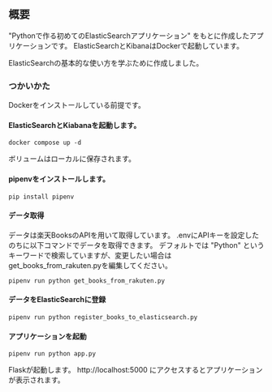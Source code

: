 ## 概要
"Pythonで作る初めてのElasticSearchアプリケーション" をもとに作成したアプリケーションです。
ElasticSearchとKibanaはDockerで起動しています。

ElasticSearchの基本的な使い方を学ぶために作成しました。


### つかいかた

Dockerをインストールしている前提です。
#### ElasticSearchとKiabanaを起動します。
```
docker compose up -d
```
ボリュームはローカルに保存されます。

#### pipenvをインストールします。
```
pip install pipenv
```


#### データ取得
データは楽天BooksのAPIを用いて取得しています。
.envにAPIキーを設定したのちに以下コマンドでデータを取得できます。
デフォルトでは "Python" というキーワードで検索していますが、変更したい場合はget_books_from_rakuten.pyを編集してください。

```
pipenv run python get_books_from_rakuten.py

```

#### データをElasticSearchに登録
```
pipenv run python register_books_to_elasticsearch.py
```

#### アプリケーションを起動
```
pipenv run python app.py
```
Flaskが起動します。 http://localhost:5000 にアクセスするとアプリケーションが表示されます。